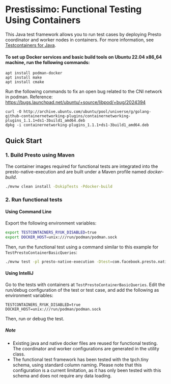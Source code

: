 # Prestissimo: Functional Testing Using Containers

This Java test framework allows you to run test cases by deploying Presto coordinator and worker nodes in containers.
For more information, see [Testcontainers for Java](https://java.testcontainers.org/).
#### To set up Docker services and basic build tools on Ubuntu 22.04 x86_64 machine, run the following commands:
```
apt install podman-docker
apt install make
apt install cmake
```
Run the following commands to fix an open bug related to the CNI network in podman.
Reference: https://bugs.launchpad.net/ubuntu/+source/libpod/+bug/2024394
```
curl -O http://archive.ubuntu.com/ubuntu/pool/universe/g/golang-github-containernetworking-plugins/containernetworking-plugins_1.1.1+ds1-3build1_amd64.deb
dpkg -i containernetworking-plugins_1.1.1+ds1-3build1_amd64.deb
```

## Quick Start

### 1. Build Presto using Maven
The container images required for functional tests are integrated into the presto-native-execution and are built under a Maven profile named _docker-build_.

```bash
./mvnw clean install -DskipTests -Pdocker-build
```

### 2. Run functional tests
#### Using Command Line
Export the following environment variables:
```bash
export TESTCONTAINERS_RYUK_DISABLED=true
export DOCKER_HOST=unix:///run/podman/podman.sock
```
Then, run the functional test using a command similar to this example for `TestPrestoContainerBasicQueries`:
```bash
./mvnw test -pl presto-native-execution -Dtest=com.facebook.presto.nativeworker.TestPrestoContainerBasicQueries
```

#### Using IntelliJ
Go to the tests with containers at  `TestPrestoContainerBasicQueries`.
Edit the run/debug configuration of the test or test case, and add the following as environment variables:
```
TESTCONTAINERS_RYUK_DISABLED=true
DOCKER_HOST=unix:///run/podman/podman.sock
```
Then, run or debug the test.

##### Note
* Existing java and native docker files are reused for functional testing. The coordinator and worker configurations are generated in the utility class.
* The functional test framework has been tested with the tpch.tiny schema, using standard column naming. Please note that this configuration is a current limitation, as it has only been tested with this schema and does not require any data loading.
